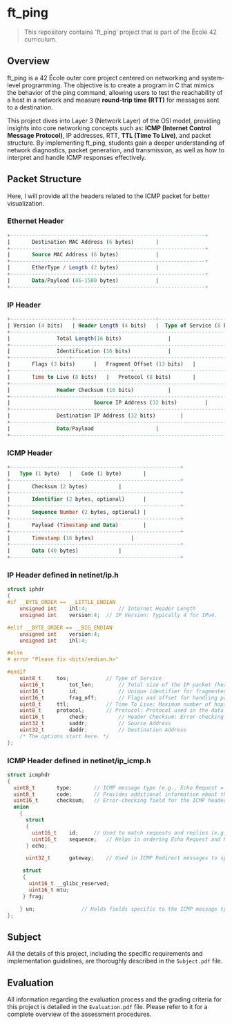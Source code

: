 # ft_ping

> This repository contains 'ft_ping' project that is part of the École 42 curriculum.

## Overview
ft_ping is a 42 École outer core project centered on networking and system-level programming. The objective is to create a program in C that mimics the behavior of the ping command, allowing users to test the reachability of a host in a network and measure **round-trip time (RTT)** for messages sent to a destination.

This project dives into Layer 3 (Network Layer) of the OSI model, providing insights into core networking concepts such as: **ICMP (Internet Control Message Protocol)**, IP addresses, RTT, **TTL (Time To Live)**, and packet structure. By implementing ft_ping, students gain a deeper understanding of network diagnostics, packet generation, and transmission, as well as how to interpret and handle ICMP responses effectively.

## Packet Structure
Here, I will provide all the headers related to the ICMP packet for better visualization.

### Ethernet Header
```sql
+---------------------------------------------------------------+
|		Destination MAC Address (6 bytes)		|
+---------------------------------------------------------------+
|		Source MAC Address (6 bytes)			|
+---------------------------------------------------------------+
|		EtherType / Length (2 bytes)			|
+---------------------------------------------------------------+
|		Data/Payload (46-1500 bytes)			|
+---------------------------------------------------------------+
```

### IP Header
```sql
+--------------------+--------------------------+-------------------------------+
| Version (4 bits)   | Header Length (4 bits)   |  Type of Service (8 bits)	|
+-------------------------------------------------------------------------------+
|				Total Length(16 bits)				|
+-------------------------------------------------------------------------------+
|				Identification (16 bits)			|
+-------------------+-----------------------------------------------------------+
|		Flags (3 bits)		|	Fragment Offset (13 bits)	|
+---------------------------------------+---------------------------------------+
|		Time to Live (8 bits)	|	Protocol (8 bits)		|
+-------------------------------------------------------------------------------+
|				Header Checksum (16 bits)			|
+-------------------------------------------------------------------------------+
|                   		Source IP Address (32 bits)			|
+-------------------------------------------------------------------------------+
|				Destination IP Address (32 bits)		|
+-------------------------------------------------------------------------------+
|				Data/Payload					|
+-------------------------------------------------------------------------------+
```

### ICMP Header
```sql
+-------------------------------------------------------+
|	Type (1 byte)	|	Code (1 byte)		|
+-------------------------------------------------------+
|		Checksum (2 bytes)			|
+-------------------------------------------------------+
|		Identifier (2 bytes, optional)		|
+-------------------------------------------------------+
| 		Sequence Number (2 bytes, optional)	|
+-------------------------------------------------------+
|		Payload (Timestamp and Data)		|
+-------------------------------------------------------+
|		Timestamp (16 bytes)			|
+-------------------------------------------------------+
|		Data (40 bytes)				|
+-------------------------------------------------------+
```

### IP Header defined in netinet/ip.h
```c
struct iphdr
{
#if __BYTE_ORDER == __LITTLE_ENDIAN
    unsigned int	ihl:4;      	// Internet Header Length
    unsigned int	version:4;	// IP Version: Typically 4 for IPv4.

#elif __BYTE_ORDER == __BIG_ENDIAN
    unsigned int	version:4;
    unsigned int	ihl:4;

#else
# error "Please fix <bits/endian.h>"

#endif
    uint8_t		tos;        	// Type of Service
    uint16_t		tot_len;    	// Total size of the IP packet (header + payload) in bytes.
    uint16_t		id;         	// Unique identifier for fragmented packets.
    uint16_t		frag_off;   	// Flags and offset for handling packet fragmentation.
    uint8_t		ttl;        	// Time To Live: Maximum number of hops the packet can travel before being discarded.
    uint8_t		protocol;   	// Protocol: Protocol used in the data portion (e.g., TCP = 6, UDP = 17).
    uint16_t		check;      	// Header Checksum: Error-checking field for the IP header.
    uint32_t		saddr;      	// Source Address
    uint32_t		daddr;      	// Destination Address
    /* The options start here. */
};
```

### ICMP Header defined in netinet/ip_icmp.h
```c
struct icmphdr
{
  uint8_t		type;		// ICMP message type (e.g., Echo Request = 8, Echo Reply = 0).
  uint8_t		code;		// Provides additional information about the message type.
  uint16_t		checksum;	// Error-checking field for the ICMP header and payload.
  union
    {
      struct
      {
        uint16_t	id;		// Used to match requests and replies (e.g., in ping).
        uint16_t	sequence;	// Helps in ordering Echo Request and Reply messages.
      } echo;

      uint32_t		gateway;	// Used in ICMP Redirect messages to specify the new gateway.

     struct
     {
       uint16_t	__glibc_reserved;
       uint16_t	mtu;
     } frag;

    } un;				// Holds fields specific to the ICMP message type.
};
```

## Subject
All the details of this project, including the specific requirements and implementation guidelines, are thoroughly described in the `Subject.pdf` file.

## Evaluation
All information regarding the evaluation process and the grading criteria for this project is detailed in the `Evaluation.pdf` file. Please refer to it for a complete overview of the assessment procedures.
